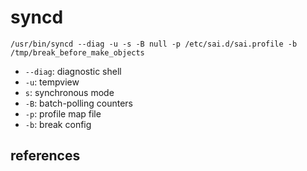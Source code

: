 # syncd

```
/usr/bin/syncd --diag -u -s -B null -p /etc/sai.d/sai.profile -b /tmp/break_before_make_objects
```

* `--diag`: diagnostic shell
* `-u`: tempview
* `s`: synchronous mode
* `-B`: batch-polling counters
* `-p`: profile map file
* `-b`: break config

## references
